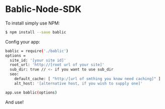 # Bablic-Node-SDK

To install simply use NPM:
```sh
$ npm install --save bablic
```

Config your app:
```sh
bablic = require('./bablic')
options =
  site_id: '[your site id]'
  root_url: 'http://[root url of your site]'
  sub_dir: true // <- if you want to use sub_dir
  seo:
    default_cache: [ "http:/[url of smthing you know need caching]" ]
    alt_host: '[alternative host, if you wish to supply one]'

app.use bablic(options)
```
And use!
